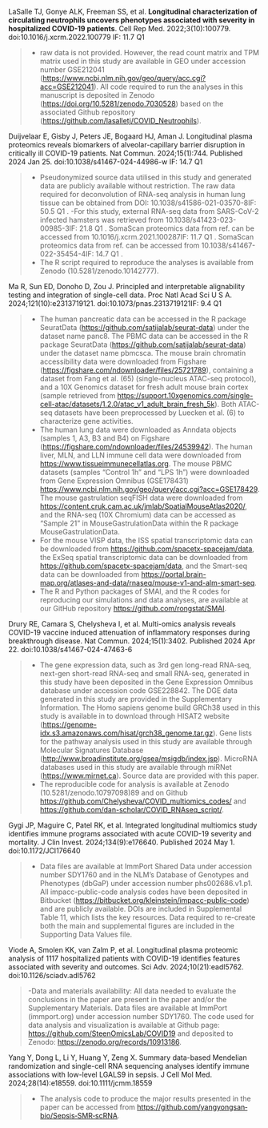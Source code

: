 LaSalle TJ, Gonye ALK, Freeman SS, et al. **Longitudinal characterization of circulating neutrophils uncovers phenotypes associated with severity in hospitalized COVID-19 patients**. 
Cell Rep Med. 2022;3(10):100779. doi:10.1016/j.xcrm.2022.100779 IF: 11.7 Q1 
>- raw data is not provided. However, the read count matrix and TPM matrix used in this study are available in GEO under accession number GSE212041 (https://www.ncbi.nlm.nih.gov/geo/query/acc.cgi?acc=GSE212041).
All code required to run the analyses in this manuscript is deposited in Zenodo (https://doi.org/10.5281/zenodo.7030528) based on the associated Github repository (https://github.com/lasalletj/COVID_Neutrophils).

Duijvelaar E, Gisby J, Peters JE, Bogaard HJ, Aman J. Longitudinal plasma proteomics reveals biomarkers of alveolar-capillary barrier disruption in critically ill COVID-19 patients. Nat Commun. 2024;15(1):744. Published 2024 Jan 25. doi:10.1038/s41467-024-44986-w IF: 14.7 Q1
>- Pseudonymized source data utilised in this study and generated data are publicly available without restriction. The raw data required for deconvolution of RNA-seq analysis in human lung tissue can be obtained from DOI: 10.1038/s41586-021-03570-8IF: 50.5 Q1 .
>-For this study, external RNA-seq data from SARS-CoV-2 infected hamsters was retrieved from 10.1038/s41423-023-00985-3IF: 21.8 Q1 . SomaScan proteomics data from ref. can be accessed from 10.1016/j.xcrm.2021.100287IF: 11.7 Q1 . SomaScan proteomics data from ref. can be accessed from 10.1038/s41467-022-35454-4IF: 14.7 Q1 .
>- The R script required to reproduce the analyses is available from Zenodo (10.5281/zenodo.10142777).


Ma R, Sun ED, Donoho D, Zou J. Principled and interpretable alignability testing and integration of single-cell data. Proc Natl Acad Sci U S A. 2024;121(10):e2313719121. doi:10.1073/pnas.2313719121IF: 9.4 Q1
>- The human pancreatic data can be accessed in the R package SeuratData (https://github.com/satijalab/seurat-data) under the dataset name panc8. The PBMC data can be accessed in the R package SeuratData (https://github.com/satijalab/seurat-data) under the dataset name pbmcsca. The mouse brain chromatin accessibility data were downloaded from Figshare (https://figshare.com/ndownloader/files/25721789), containing a dataset from Fang et al. (65) (single-nucleus ATAC-seq protocol), and a 10X Genomics dataset for fresh adult mouse brain cortex (sample retrieved from https://support.10xgenomics.com/single-cell-atac/datasets/1.2.0/atac_v1_adult_brain_fresh_5k). Both ATAC-seq datasets have been preprocessed by Luecken et al. (6) to characterize gene activities.
>- The human lung data were downloaded as Anndata objects (samples 1, A3, B3 and B4) on Figshare (https://figshare.com/ndownloader/files/24539942). The human liver, MLN, and LLN immune cell data were downloaded from https://www.tissueimmunecellatlas.org. The mouse PBMC datasets (samples “Control 1h” and “LPS 1h”) were downloaded from Gene Expression Omnibus (GSE178431) https://www.ncbi.nlm.nih.gov/geo/query/acc.cgi?acc=GSE178429. The mouse gastrulation seqFISH data were downloaded from https://content.cruk.cam.ac.uk/jmlab/SpatialMouseAtlas2020/, and the RNA-seq (10X Chromium) data can be accessed as “Sample 21” in MouseGastrulationData within the R package MouseGastrulationData.
>-  For the mouse VISP data, the ISS spatial transcriptomic data can be downloaded from https://github.com/spacetx-spacejam/data, the ExSeq spatial transcriptomic data can be downloaded from https://github.com/spacetx-spacejam/data, and the Smart-seq data can be downloaded from https://portal.brain-map.org/atlases-and-data/rnaseq/mouse-v1-and-alm-smart-seq.
>-  The R and Python packages of SMAI, and the R codes for reproducing our simulations and data analyses, are available at our GitHub repository https://github.com/rongstat/SMAI.

Drury RE, Camara S, Chelysheva I, et al. Multi-omics analysis reveals COVID-19 vaccine induced attenuation of inflammatory responses during breakthrough disease. Nat Commun. 2024;15(1):3402. Published 2024 Apr 22. doi:10.1038/s41467-024-47463-6
>- The gene expression data, such as 3rd gen long-read RNA-seq, next-gen short-read RNA-seq and small RNA-seq, generated in this study have been deposited in the Gene Expression Omnibus database under accession code GSE228842. The DGE data generated in this study are provided in the Supplementary Information. The Homo sapiens genome build GRCh38 used in this study is available in to download through HISAT2 website (https://genome-idx.s3.amazonaws.com/hisat/grch38_genome.tar.gz). Gene lists for the pathway analysis used in this study are available through Molecular Signatures Database (http://www.broadinstitute.org/gsea/msigdb/index.jsp). MicroRNA databases used in this study are available through miRNet (https://www.mirnet.ca). Source data are provided with this paper.
>- The reproducible code for analysis is available at Zenodo (10.5281/zenodo.10797098)89 and on Github https://github.com/Chelysheva/COVID_multiomics_codes/ and https://github.com/dan-scholar/COVID_RNAseq_script/.

Gygi JP, Maguire C, Patel RK, et al. Integrated longitudinal multiomics study identifies immune programs associated with acute COVID-19 severity and mortality. J Clin Invest. 2024;134(9):e176640. Published 2024 May 1. doi:10.1172/JCI176640
>- Data files are available at ImmPort Shared Data under accession number SDY1760 and in the NLM’s Database of Genotypes and Phenotypes (dbGaP) under accession number phs002686.v1.p1. All impacc-public-code analysis codes have been deposited in Bitbucket (https://bitbucket.org/kleinstein/impacc-public-code) and are publicly available. DOIs are included in Supplemental Table 11, which lists the key resources. Data required to re-create both the main and supplemental figures are included in the Supporting Data Values file.

Viode A, Smolen KK, van Zalm P, et al. Longitudinal plasma proteomic analysis of 1117 hospitalized patients with COVID-19 identifies features associated with severity and outcomes. Sci Adv. 2024;10(21):eadl5762. doi:10.1126/sciadv.adl5762
>-Data and materials availability: All data needed to evaluate the conclusions in the paper are present in the paper and/or the Supplementary Materials. Data files are available at ImmPort (immport.org) under accession number SDY1760. The code used for data analysis and visualization is available at Github page: https://github.com/SteenOmicsLab/COVID19 and deposited to Zenodo: https://zenodo.org/records/10913186.

Yang Y, Dong L, Li Y, Huang Y, Zeng X. Summary data-based Mendelian randomization and single-cell RNA sequencing analyses identify immune associations with low-level LGALS9 in sepsis. J Cell Mol Med. 2024;28(14):e18559. doi:10.1111/jcmm.18559
>- The analysis code to produce the major results presented in the paper can be accessed from https://github.com/yangyongsan‐bio/Sepsis‐SMR‐scRNA.


































